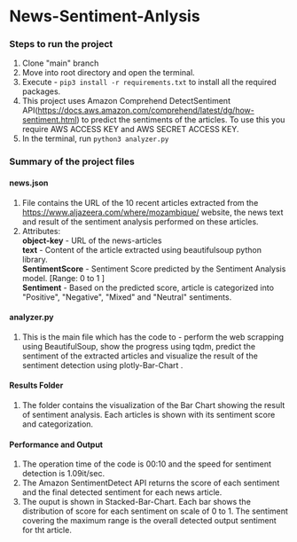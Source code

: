 # News-Sentiment-Anlysis

### Steps to run the project
1. Clone "main" branch
2. Move into root directory and open the terminal.
3. Execute - ```pip3 install -r requirements.txt``` to install all the required packages. 
4. This project uses Amazon Comprehend DetectSentiment API(https://docs.aws.amazon.com/comprehend/latest/dg/how-sentiment.html) to predict the sentiments of the articles. To use this you require AWS ACCESS KEY and AWS SECRET ACCESS KEY.
5. In the terminal, run ```python3 analyzer.py```

### Summary of the project files
#### **news.json**
1. File contains the URL of the 10 recent articles extracted from the https://www.aljazeera.com/where/mozambique/ website, the news text and result of the sentiment analysis performed on these articles. 
2. Attributes: <br />
   **object-key** - URL of the news-articles <br />
   **text** - Content of the article extracted using beautifulsoup python library. <br />
   **SentimentScore** - Sentiment Score predicted by the Sentiment Analysis model. [Range: 0 to 1 ] <br />
   **Sentiment** - Based on the predicted score, article is categorized into "Positive", "Negative", "Mixed" and "Neutral" sentiments.


#### **analyzer.py**
1. This is the main file which has the code to - perform the web scrapping using BeautifulSoup, show the progress using tqdm, predict the sentiment of the extracted articles and visualize the result of the sentiment detection using plotly-Bar-Chart .

#### **Results Folder**
1. The folder contains the visualization of the Bar Chart showing the result of sentiment analysis. Each articles is shown with its sentiment score and categorization.

#### **Performance and Output**
1. The operation time of the code is 00:10 and the speed for sentiment detection is 1.09it/sec.
2. The Amazon SentimentDetect API returns the score of each sentiment and the final detected sentiment for each news article.
3. The ouput is shown in Stacked-Bar-Chart. Each bar shows the distribution of score for each sentiment on scale of 0 to 1. The sentiment covering the maximum range is the overall detected output sentiment for tht article.
